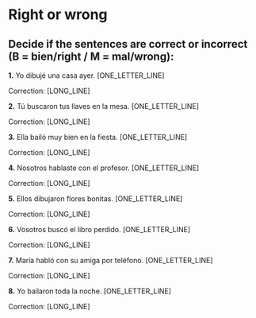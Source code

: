 # Right or wrong

## Decide if the sentences are correct or incorrect (B = bien/right / M = mal/wrong):

**1.** Yo dibujé una casa ayer. [ONE_LETTER_LINE]

   Correction: [LONG_LINE]

**2.** Tú buscaron tus llaves en la mesa. [ONE_LETTER_LINE]

   Correction: [LONG_LINE]

**3.** Ella bailó muy bien en la fiesta. [ONE_LETTER_LINE]

   Correction: [LONG_LINE]

**4.** Nosotros hablaste con el profesor. [ONE_LETTER_LINE]

   Correction: [LONG_LINE]

**5.** Ellos dibujaron flores bonitas. [ONE_LETTER_LINE]

   Correction: [LONG_LINE]

**6.** Vosotros buscó el libro perdido. [ONE_LETTER_LINE]

   Correction: [LONG_LINE]

**7.** María habló con su amiga por teléfono. [ONE_LETTER_LINE]

   Correction: [LONG_LINE]

**8.** Yo bailaron toda la noche. [ONE_LETTER_LINE]

   Correction: [LONG_LINE]